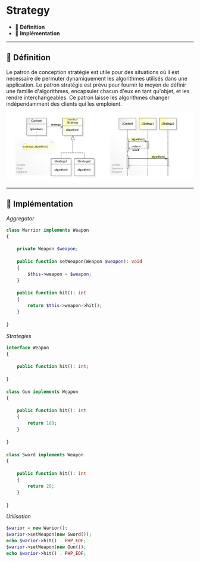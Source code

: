 # Strategy

*  🔖 **Définition**
*  🔖 **Implémentation**

___

## 📑 Définition

Le patron de conception stratégie est utile pour des situations où il est nécessaire de permuter dynamiquement les algorithmes utilisés dans une application. Le patron stratégie est prévu pour fournir le moyen de définir une famille d'algorithmes, encapsuler chacun d'eux en tant qu'objet, et les rendre interchangeables. Ce patron laisse les algorithmes changer indépendamment des clients qui les emploient.

![image](https://raw.githubusercontent.com/seeren-training/Design-Pattern/master/wiki/resources/Strategy.jpg)

___

## 📑 Implémentation

*Aggregator*

```php
class Warrior implements Weapon
{

    private Weapon $weapon;

    public function setWeapon(Weapon $weapon): void
    {
        $this->weapon = $weapon;
    }

    public function hit(): int
    {
        return $this->weapon->hit();
    }

}
```

*Strategies*

```php
interface Weapon
{

    public function hit(): int;

}

class Gun implements Weapon
{

    public function hit(): int
    {
        return 100;
    }

}

class Sword implements Weapon
{

    public function hit(): int
    {
        return 20;
    }

}
```

*Utilisation*

```php
$warior = new Warior();
$warior->setWeapon(new Sword());
echo $warior->hit() . PHP_EOF;
$warior->setWeapon(new Gun());
echo $warior->hit() . PHP_EOF;
```
